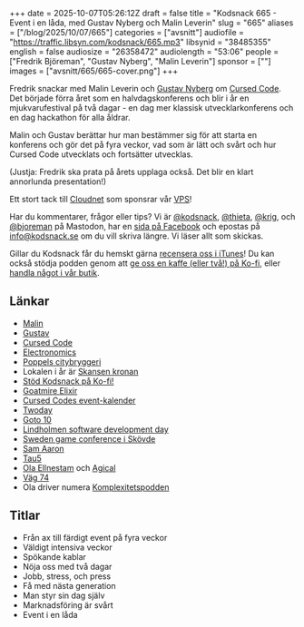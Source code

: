 +++
date = 2025-10-07T05:26:12Z
draft = false
title = "Kodsnack 665 - Event i en låda, med Gustav Nyberg och Malin Leverin"
slug = "665"
aliases = ["/blog/2025/10/07/665"]
categories = ["avsnitt"]
audiofile = "https://traffic.libsyn.com/kodsnack/665.mp3"
libsynid = "38485355"
english = false
audiosize = "26358472"
audiolength = "53:06"
people = ["Fredrik Björeman", "Gustav Nyberg", "Malin Leverin"]
sponsor = [""]
images = ["avsnitt/665/665-cover.png"]
+++

Fredrik snackar med Malin Leverin och [Gustav Nyberg](https://www.linkedin.com/in/gustav-nyberg/) om [Cursed Code](https://www.cursedcode.se/). Det började förra året som en halvdagskonferens och blir i år en mjukvarufestival på två dagar - en dag mer klassisk utvecklarkonferens och en dag hackathon för alla åldrar.

Malin och Gustav berättar hur man bestämmer sig för att starta en konferens och gör det på fyra veckor, vad som är lätt och svårt och hur Cursed Code utvecklats och fortsätter utvecklas.

(Justja: Fredrik ska prata på årets upplaga också. Det blir en klart annorlunda presentation!)

Ett stort tack till [Cloudnet](https://www.cloudnet.se) som sponsrar vår [VPS](https://en.wikipedia.org/wiki/Virtual_private_server)!

Har du kommentarer, frågor eller tips? Vi är [@kodsnack](https://social.podsnack.se/@kodsnack), [@thieta](https://6510.nu/@thieta), [@krig](https://6510.nu/@krig), och [@bjoreman](https://toot.cafe/@bjoreman) på Mastodon, har en [sida på Facebook](https://www.facebook.com/) och epostas på [info@kodsnack.se](mailto:info@kodsnack.se) om du vill skriva längre. Vi läser allt som skickas.

Gillar du Kodsnack får du hemskt gärna [recensera oss i iTunes](https://itunes.apple.com/se/podcast/kodsnack/id561631498?l=en)! Du kan också stödja podden genom att <a href="https://ko-fi.com/kodsnack" rel="payment">ge oss en kaffe (eller två!) på Ko-fi</a>, eller [handla något i vår butik](https://shop.spreadshirt.se/kodsnack/).

## Länkar
* [Malin](https://www.linkedin.com/in/malinleverin/)
* [Gustav](https://www.linkedin.com/in/gustav-nyberg/)
* [Cursed Code](https://www.cursedcode.se/)
* [Electronomics](https://www.electronomics.com/)
* [Poppels citybryggeri](https://www.poppels.se/citybryggeriet/)
* Lokalen i år är [Skansen kronan](https://www.skansenkronan.se/)
* [Stöd Kodsnack på Ko-fi!](https://ko-fi.com/kodsnack)
* [Goatmire Elixir](https://goatmire.com/)
* [Cursed Codes event-kalender](https://www.cursedcode.se/)
* [Twoday](https://www.twoday.se/)
* [Goto 10](https://www.goto10.se/)
* [Lindholmen software development day](https://www.eventbrite.se/e/paradigms-of-the-software-industry-tickets-1286258647239)
* [Sweden game conference i Skövde](https://swedengameconference.se/en/)
* [Sam Aaron](https://linktr.ee/samaaron)
* [Tau5](https://tau5.live/)
* [Ola Ellnestam](https://www.linkedin.com/in/ellnestam/) och [Agical](https://www.agical.se/)
* [Väg 74](https://www.agical.se/pod/)
* Ola driver numera [Komplexitetspodden](https://www.komplexitetspodden.se/) 

## Titlar
* Från ax till färdigt event på fyra veckor
* Väldigt intensiva veckor
* Spökande kablar
* Nöja oss med två dagar
* Jobb, stress, och press
* Få med nästa generation
* Man styr sin dag själv
* Marknadsföring är svårt
* Event i en låda